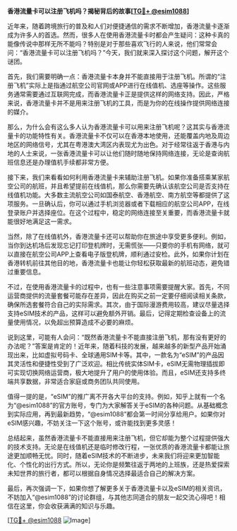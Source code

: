 **香港流量卡可以注册飞机吗？揭秘背后的故事[[TG💪+ @esim1088](https://t.me/s/esim1088)]**

近年来，随着跨境旅行的普及和人们对便捷通信的需求不断增加，香港流量卡逐渐成为许多人的首选。然而，很多人在使用香港流量卡时都会产生疑问：这种卡真的能像传说中那样无所不能吗？特别是对于那些喜欢飞行的人来说，他们常常会问：“香港流量卡可以注册飞机吗？”今天，我们就来深入探讨这个问题，解开这个谜团。

首先，我们需要明确一点：香港流量卡本身并不能直接用于注册飞机。所谓的“注册飞机”实际上是指通过航空公司官网或APP进行在线值机、选座等操作。这些服务通常需要通过互联网完成，而香港流量卡正是提供这样的网络支持。因此，严格来说，香港流量卡并不是用来注册飞机的工具，而是为你的在线操作提供网络连接的媒介。

那么，为什么会有这么多人认为香港流量卡可以用来注册飞机呢？这其实与香港流量卡的功能特性有关。香港流量卡不仅可以在香港本地使用，还能覆盖内地及周边地区的网络信号，尤其在粤港澳大湾区内表现尤为出色。对于经常往返于香港与内地的人士来说，一张香港流量卡可以让他们随时随地保持网络连接，无论是查询航班信息还是办理值机手续都非常方便。

接下来，我们来看看如何利用香港流量卡来辅助注册飞机。如果你准备搭乘某家航空公司的航班，并且希望提前在线值机，那么你需要先确认该航空公司是否支持在线值机功能。大多数主流航空公司如国泰航空、香港航空、南方航空等都提供了这项服务。一旦确认后，你可以通过手机浏览器或者下载相应的航空公司APP，在线登录账户并选择座位。在这个过程中，稳定的网络连接至关重要，而香港流量卡就能很好地满足这一需求。

当然，除了在线值机外，香港流量卡还可以帮助你在旅途中享受更多便利。例如，当你到达机场后发现忘记打印登机牌时，无需慌张——只要你的手机有网络，就可以直接在航空公司APP上查看电子版登机牌，顺利通过安检。此外，如果你计划在香港转机前往其他目的地，香港流量卡也能让你轻松获取最新的航班动态，避免错过重要信息。

不过，在使用香港流量卡的过程中，也有一些注意事项需要提醒大家。首先，不同运营商提供的流量套餐可能存在差异，因此在购买之前一定要仔细阅读相关条款，确保所选套餐符合自己的实际需求。其次，由于国际漫游费用较高，建议尽量选择支持eSIM技术的产品，这样可以避免额外开销。最后，记得定期检查设备上的流量使用情况，以免超出预算造成不必要的麻烦。

说到这里，可能有人会问：“既然香港流量卡不能直接注册飞机，那有没有更好的办法呢？”答案是肯定的！近年来，随着科技的发展，越来越多的新型产品开始涌现出来，比如虚拟号码卡、全球通用SIM卡等。其中，一款名为“eSIM”的产品因其灵活性和便捷性受到了广泛欢迎。相比传统实体SIM卡，eSIM无需物理插拔即可实现切换网络运营商，极大地提升了用户的使用体验。而且，eSIM还支持多终端共享数据，非常适合家庭或商务团队共同使用。

值得一提的是，“eSIM”的推广离不开各大平台的支持。例如，知乎上就有一个名为“@esim1088”的官方账号，专门为大家解答关于eSIM的各种问题。从基础概念到实际应用，再到最新趋势，“@esim1088”都会第一时间分享给用户。如果你对eSIM感兴趣，不妨关注一下这个账号，或许能找到更多灵感！

总结起来，虽然香港流量卡不能直接用来注册飞机，但它却能为整个过程提供强大的技术支持。无论是在线值机还是临时修改行程，一张优质的香港流量卡都能让旅途更加顺畅无忧。同时，随着eSIM技术的不断进步，未来我们将迎来更加智能化、个性化的出行方式。所以，无论你是频繁往返于两地的上班族，还是热爱探索未知世界的旅行者，都可以根据自身情况选择最适合自己的解决方案。

最后，再次强调一下，如果你想了解更多关于香港流量卡以及eSIM的相关资讯，不妨加入“@esim1088”的讨论群组，与其他志同道合的朋友一起交流心得吧！相信在这里，你会收获满满的知识与乐趣。

[[TG💪+ @esim1088](https://t.me/s/esim1088) ![Image](https://i.postimg.cc/4NQfJmqS/Snipaste-2025-05-13-00-14-12.png)]